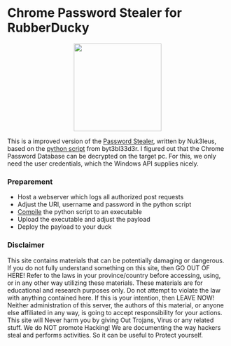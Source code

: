 # Chrome Password Stealer for RubberDucky

<div align="center">
<img src="https://img.wonderhowto.com/img/22/44/63573151548544/0/grab-all-passwords.w1456.jpg" width="200">
</div>

This is a improved version of the [Password Stealer](https://github.com/Nuk3leus/Ducky-chrome-password-stealer "GitHub"), written by Nuk3leus, based on the [python script](https://github.com/byt3bl33d3r/chrome-decrypter/blob/master/chrome_decrypt.py) from byt3bl33d3r. I figured out that the Chrome Password Database can be decrypted on the target pc. For this, we only need the user credentials, which the Windows API supplies nicely.

### Preparement
* Host a webserver which logs all authorized post requests 
* Adjust the URI, username and password in the python script 
* [Compile](http://www.pyinstaller.org/) the python script to an executable
* Upload the executable and adjust the payload
* Deploy the payload to your duck

### Disclaimer

This site contains materials that can be potentially damaging or dangerous.
If you do not fully understand something on this site, then GO OUT OF HERE! Refer to the laws in your province/country before accessing, using, or in any other way utilizing these materials.
These materials are for educational and research purposes only.
Do not attempt to violate the law with anything contained here. If this is your intention, then LEAVE NOW! Neither administration of this server, the authors of this material, or anyone else affiliated in any way, is going to accept responsibility for your actions.
This site will Never harm you by giving Out Trojans, Virus or any related stuff.
We do NOT promote Hacking! We are documenting the way hackers steal and performs activities. So it can be useful to Protect yourself.
